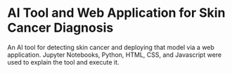 # AI Tool and Web Application for Skin Cancer Diagnosis
An AI tool for detecting skin cancer and deploying that model via a web application. Jupyter Notebooks, Python, HTML, CSS, and Javascript were used to explain the tool and execute it.
